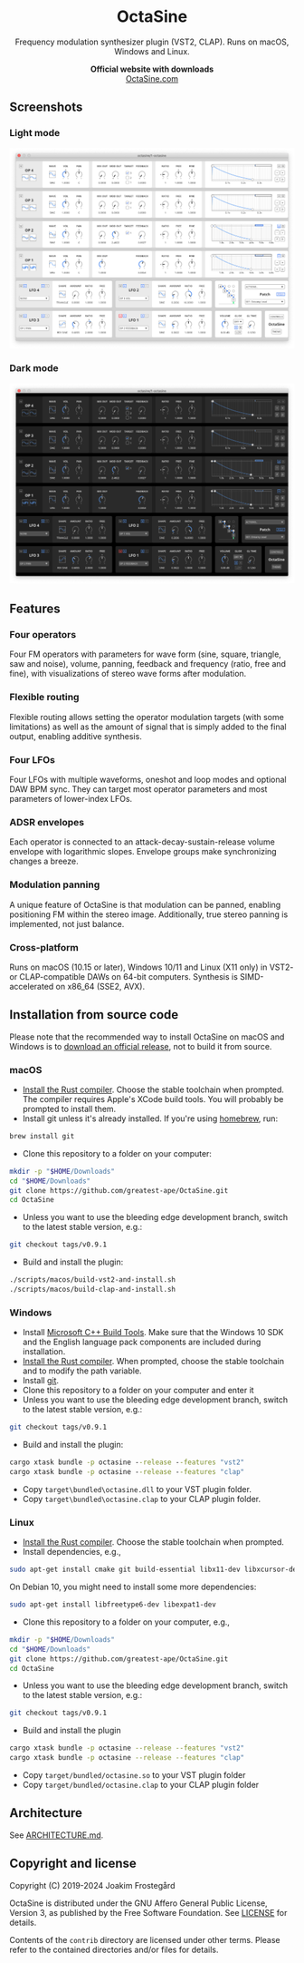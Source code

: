 <h1 align="center">OctaSine</h1>

<p align="center">
Frequency modulation synthesizer plugin (VST2, CLAP). Runs on macOS, Windows and Linux.
</p>

<p align="center">
  <strong>Official website with downloads</strong><br>
  <a href="https://www.octasine.com">OctaSine.com</a>
</p>

## Screenshots

### Light mode

![Screenshot of OctaSine in light mode](images/screenshot-light.png)

### Dark mode

![Screenshot of OctaSine in dark mode](images/screenshot-dark.png)

## Features

### Four operators

Four FM operators with parameters for wave form (sine, square, triangle, saw and noise), volume, panning, feedback and frequency (ratio, free and fine), with visualizations of stereo wave forms after modulation.

### Flexible routing

Flexible routing allows setting the operator modulation targets (with some limitations) as well as the amount of signal that is simply added to the final output, enabling additive synthesis.

### Four LFOs

Four LFOs with multiple waveforms, oneshot and loop modes and optional DAW BPM sync. They can target most operator parameters and most parameters of lower-index LFOs.

### ADSR envelopes

Each operator is connected to an attack-decay-sustain-release volume envelope with logarithmic slopes. Envelope groups make synchronizing changes a breeze.

### Modulation panning

A unique feature of OctaSine is that modulation can be panned, enabling positioning FM within the stereo image. Additionally, true stereo panning is implemented, not just balance.

### Cross-platform

Runs on macOS (10.15 or later), Windows 10/11 and Linux (X11 only) in VST2- or CLAP-compatible DAWs on 64-bit computers. Synthesis is SIMD-accelerated on x86_64 (SSE2, AVX).

## Installation from source code

Please note that the recommended way to install OctaSine on macOS and Windows
is to [download an official release](https://www.octasine.com), not to build it from source.

### macOS

* [Install the Rust compiler](https://rustup.rs/). Choose the stable toolchain
  when prompted. The compiler requires Apple's XCode build tools. You will
  probably be prompted to install them.
* Install git unless it's already installed. If you're using [homebrew](https://brew.sh), run:

```sh
brew install git
```

* Clone this repository to a folder on your computer:

```sh
mkdir -p "$HOME/Downloads"
cd "$HOME/Downloads"
git clone https://github.com/greatest-ape/OctaSine.git
cd OctaSine
```

* Unless you want to use the bleeding edge development branch, switch to the latest stable version, e.g.:

```sh
git checkout tags/v0.9.1
```

* Build and install the plugin:

```sh
./scripts/macos/build-vst2-and-install.sh
./scripts/macos/build-clap-and-install.sh
```

### Windows

* Install [Microsoft C++ Build Tools](https://visualstudio.microsoft.com/visual-cpp-build-tools/). Make sure that the Windows 10 SDK and the English language pack components are included during installation.
* [Install the Rust compiler](https://rustup.rs/). When prompted, choose the stable toolchain and to modify the path variable.
* Install [git](https://git-scm.com/downloads).
* Clone this repository to a folder on your computer and enter it
* Unless you want to use the bleeding edge development branch, switch to the latest stable version, e.g.:

```sh
git checkout tags/v0.9.1
```

* Build and install the plugin:

```cmd
cargo xtask bundle -p octasine --release --features "vst2"
cargo xtask bundle -p octasine --release --features "clap"
```

* Copy `target\bundled\octasine.dll` to your VST plugin folder.
* Copy `target\bundled\octasine.clap` to your CLAP plugin folder.

### Linux

* [Install the Rust compiler](https://rustup.rs/). Choose the stable toolchain when prompted. 
* Install dependencies, e.g.,

```sh
sudo apt-get install cmake git build-essential libx11-dev libxcursor-dev libxcb-dri2-0-dev libxcb-icccm4-dev libx11-xcb-dev pkg-config libgl-dev
```

On Debian 10, you might need to install some more dependencies:

```sh
sudo apt-get install libfreetype6-dev libexpat1-dev
```

* Clone this repository to a folder on your computer, e.g.,

```sh
mkdir -p "$HOME/Downloads"
cd "$HOME/Downloads"
git clone https://github.com/greatest-ape/OctaSine.git
cd OctaSine
```

* Unless you want to use the bleeding edge development branch, switch to the latest stable version, e.g.:

```sh
git checkout tags/v0.9.1
```

* Build and install the plugin

```sh
cargo xtask bundle -p octasine --release --features "vst2"
cargo xtask bundle -p octasine --release --features "clap"
```

* Copy `target/bundled/octasine.so` to your VST plugin folder 
* Copy `target/bundled/octasine.clap` to your CLAP plugin folder 

## Architecture

See [ARCHITECTURE.md](ARCHITECTURE.md).

## Copyright and license

Copyright (C) 2019-2024 Joakim Frostegård

OctaSine is distributed under the GNU Affero General Public License, Version 3,
as published by the Free Software Foundation. See [LICENSE](LICENSE) for
details.

Contents of the `contrib` directory are licensed under other terms. Please
refer to the contained directories and/or files for details.
